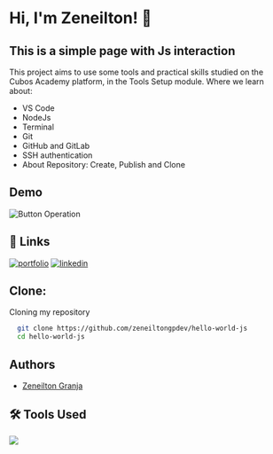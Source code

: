 
# Hi, I'm Zeneilton! 👋


## This is a simple page with Js interaction

This project aims to use some tools and practical skills studied on the Cubos Academy platform, in the Tools Setup module. Where we learn about:
- VS Code
- NodeJs
- Terminal
- Git
- GitHub and GitLab
- SSH authentication
- About Repository: Create, Publish and Clone


## Demo

![Button Operation]()


## 🔗 Links
[![portfolio](https://img.shields.io/badge/my_portfolio-dc143c?style=for-the-badge&logo=ko-fi&logoColor=white)](https://zeneiltongp.dev)
[![linkedin](https://img.shields.io/badge/linkedin-0A66C2?style=for-the-badge&logo=linkedin&logoColor=white)](https://www.linkedin.com/in/zeneiltongpdev/)


## Clone:

Cloning my repository

```bash
  git clone https://github.com/zeneiltongpdev/hello-world-js
  cd hello-world-js
```
    
## Authors

- [Zeneilton Granja](https://github.com/zeneiltongpdev)


## 🛠 Tools Used
<img src="https://skillicons.dev/icons?i=javascript,css,html,git,github" />
